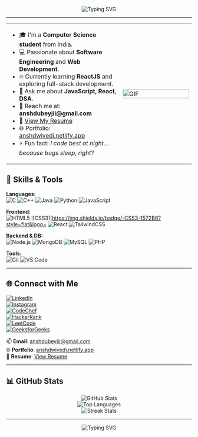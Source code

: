 <div align="center">

![Typing SVG](https://readme-typing-svg.demolab.com?font=Jersey+10&size=30&pause=1000&center=true&random=false&width=600&lines=Hi+%F0%9F%91%8B%2C+I'm+Ansh+Dwivedi;Software+Engineer+%7C+Web+Developer;Turning+Ideas+into+Code+%F0%9F%92%BB;Fluent+in+Python%2C+CPP+and+JavaScript;Let's+Connect+and+Build+Together)



</div>

---

<table>
  <tr>
    <td>
      <ul>
        <li>🎓 I'm a <strong>Computer Science student</strong> from India.</li>
        <li>💻 Passionate about <strong>Software Engineering</strong> and <strong>Web Development</strong>.</li>
        <li>🔥 Currently learning <strong>ReactJS</strong> and exploring full-stack development.</li>
        <li>💬 Ask me about <strong>JavaScript, React, DSA</strong>.</li>
        <li>📧 Reach me at: <strong>anshdubeyjii@gmail.com</strong></li>
        <li>📄 <a href="https://drive.google.com/file/d/1b-b9rtxvJSU0Kt40NZSvvImsLRDulFMn/view" target="_blank">View My Resume</a></li>
        <li>🌐 Portfolio: <a href="https://anshdwivedi.netlify.app/" target="_blank">anshdwivedi.netlify.app</a></li>
        <li>⚡ Fun fact: <em>I code best at night… because bugs sleep, right?</em></li>
      </ul>
    </td>
    <td width="180px">
      <img src="https://user-images.githubusercontent.com/55389276/140866485-8fb1c876-9a8f-4d6a-98dc-08c4981eaf70.gif" width="100%" alt="GIF">
    </td>
  </tr>
</table>

## 🚀 Skills & Tools

**Languages:**  
![C](https://img.shields.io/badge/-C-05122A?style=flat&logo=c) ![C++](https://img.shields.io/badge/-C++-00599C?style=flat&logo=c%2B%2B) ![Java](https://img.shields.io/badge/-Java-007396?style=flat&logo=java) ![Python](https://img.shields.io/badge/-Python-3776AB?style=flat&logo=python) ![JavaScript](https://img.shields.io/badge/-JavaScript-F7DF1E?style=flat&logo=javascript)

**Frontend:**  
![HTML5](https://img.shields.io/badge/-HTML5-E34F26?style=flat&logo=html5) ![CSS3](https://img.shields.io/badge/-CSS3-1572B6?style=flat&logo= ![React](https://img.shields.io/badge/-React-61DAFB?style=flat&logo=react) ![TailwindCSS](https://img.shields.io/badge/-Tailwind-38B2AC?style=flat&logo=tailwind-css)

**Backend & DB:**  
![Node.js](https://img.shields.io/badge/-Node.js-339933?style=flat&logo=node.js) ![MongoDB](https://img.shields.io/badge/-MongoDB-4EA94B?style=flat&logo=mongodb) ![MySQL](https://img.shields.io/badge/-MySQL-00758F?style=flat&logo=mysql) ![PHP](https://img.shields.io/badge/-PHP-777BB4?style=flat&logo=php)

**Tools:**  
![Git](https://img.shields.io/badge/-Git-F05032?style=flat&logo=git) ![VS Code](https://img.shields.io/badge/-VSCode-007ACC?style=flat&logo=visual-studio-code)

---

## 🌐 Connect with Me

[![LinkedIn](https://img.shields.io/badge/-LinkedIn-blue?style=flat&logo=linkedin)](https://linkedin.com/in/anshdwivedi)  
[![Instagram](https://img.shields.io/badge/-Instagram-E4405F?style=flat&logo=instagram)](https://instagram.com/anshdwivedi.in)  
[![CodeChef](https://img.shields.io/badge/-CodeChef-5B4638?style=flat&logo=codechef)](https://www.codechef.com/users/anshdwivedi12)  
[![HackerRank](https://img.shields.io/badge/-HackerRank-2EC866?style=flat&logo=hackerrank)](https://www.hackerrank.com/anshdubeyjii)  
[![LeetCode](https://img.shields.io/badge/-LeetCode-FFA116?style=flat&logo=leetcode)](https://www.leetcode.com/anshdubeyjii)  
[![GeeksforGeeks](https://img.shields.io/badge/-GeeksforGeeks-2F8D46?style=flat&logo=geeksforgeeks)](https://auth.geeksforgeeks.org/user/anshdubehvk/profile)  

📫 **Email**: anshdubeyjii@gmail.com  
🌐 **Portfolio**: [anshdwivedi.netlify.app](https://anshdwivedi.netlify.app/)  
📄 **Resume**: [View Resume](https://drive.google.com/file/d/1b-b9rtxvJSU0Kt40NZSvvImsLRDulFMn/view)

---

## 📊 GitHub Stats

<p align="center">
  <img src="https://github-readme-stats.vercel.app/api?username=anshdwivedi12&show_icons=true&theme=tokyonight" alt="GitHub Stats"/>
  <br />
  <img src="https://github-readme-stats.vercel.app/api/top-langs?username=anshdwivedi12&show_icons=true&locale=en&layout=compact&theme=tokyonight" alt="Top Languages"/>
  <br />
  <img src="https://github-readme-streak-stats.herokuapp.com/?user=anshdwivedi12&=tokyonight" alt="Streak Stats"/>
</p>

---

<div align="center">

![Typing SVG](https://readme-typing-svg.demolab.com?font=Jersey+M54&pause=1000&color=FDB60D&width=435&lines=Thanks+for+visiting+my+profile!+😊)

</div>
